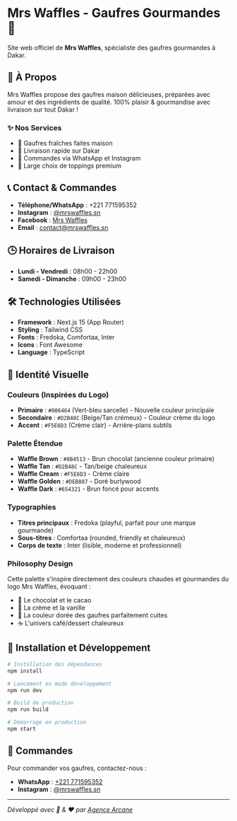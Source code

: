 # Mrs Waffles - Gaufres Gourmandes 🧇

Site web officiel de **Mrs Waffles**, spécialiste des gaufres gourmandes à Dakar.

## 🌟 À Propos

Mrs Waffles propose des gaufres maison délicieuses, préparées avec amour et des ingrédients de qualité. 100% plaisir & gourmandise avec livraison sur tout Dakar !

### ✨ Nos Services
- 🧇 Gaufres fraîches faites maison
- 🚚 Livraison rapide sur Dakar
- 📱 Commandes via WhatsApp et Instagram
- 🍓 Large choix de toppings premium

## 📞 Contact & Commandes

- **Téléphone/WhatsApp** : +221 771595352
- **Instagram** : [@mrswaffles.sn](https://instagram.com/mrswaffles.sn)
- **Facebook** : [Mrs Waffles](https://facebook.com/mrswaffles.sn)
- **Email** : contact@mrswaffles.sn

## 🕒 Horaires de Livraison

- **Lundi - Vendredi** : 08h00 - 22h00
- **Samedi - Dimanche** : 09h00 - 23h00

## 🛠 Technologies Utilisées

- **Framework** : Next.js 15 (App Router)
- **Styling** : Tailwind CSS
- **Fonts** : Fredoka, Comfortaa, Inter
- **Icons** : Font Awesome
- **Language** : TypeScript

## 🎨 Identité Visuelle

### Couleurs (Inspirées du Logo)
- **Primaire** : `#006464` (Vert-bleu sarcelle) - Nouvelle couleur principale
- **Secondaire** : `#D2B48C` (Beige/Tan crémeux) - Couleur crème du logo
- **Accent** : `#F5E6D3` (Crème clair) - Arrière-plans subtils

### Palette Étendue
- **Waffle Brown** : `#8B4513` - Brun chocolat (ancienne couleur primaire)
- **Waffle Tan** : `#D2B48C` - Tan/beige chaleureux
- **Waffle Cream** : `#F5E6D3` - Crème claire
- **Waffle Golden** : `#DEB887` - Doré burlywood
- **Waffle Dark** : `#654321` - Brun foncé pour accents

### Typographies
- **Titres principaux** : Fredoka (playful, parfait pour une marque gourmande)
- **Sous-titres** : Comfortaa (rounded, friendly et chaleureux)
- **Corps de texte** : Inter (lisible, moderne et professionnel)

### Philosophy Design
Cette palette s'inspire directement des couleurs chaudes et gourmandes du logo Mrs Waffles, évoquant :
- 🍫 Le chocolat et le cacao
- 🥛 La crème et la vanille  
- 🧇 La couleur dorée des gaufres parfaitement cuites
- ☕ L'univers café/dessert chaleureux

## 🚀 Installation et Développement

```bash
# Installation des dépendances
npm install

# Lancement en mode développement
npm run dev

# Build de production
npm run build

# Démarrage en production
npm start
```

## 📱 Commandes

Pour commander vos gaufres, contactez-nous :
- **WhatsApp** : [+221 771595352](https://wa.me/221771595352?text=Bonjour,%20je%20souhaite%20commander%20des%20gaufres%20Mrs%20Waffles%20!)
- **Instagram** : [@mrswaffles.sn](https://instagram.com/mrswaffles.sn)

---

*Développé avec 🧇 & ❤️ par [Agence Arcane](https://agencearcane.com)*
